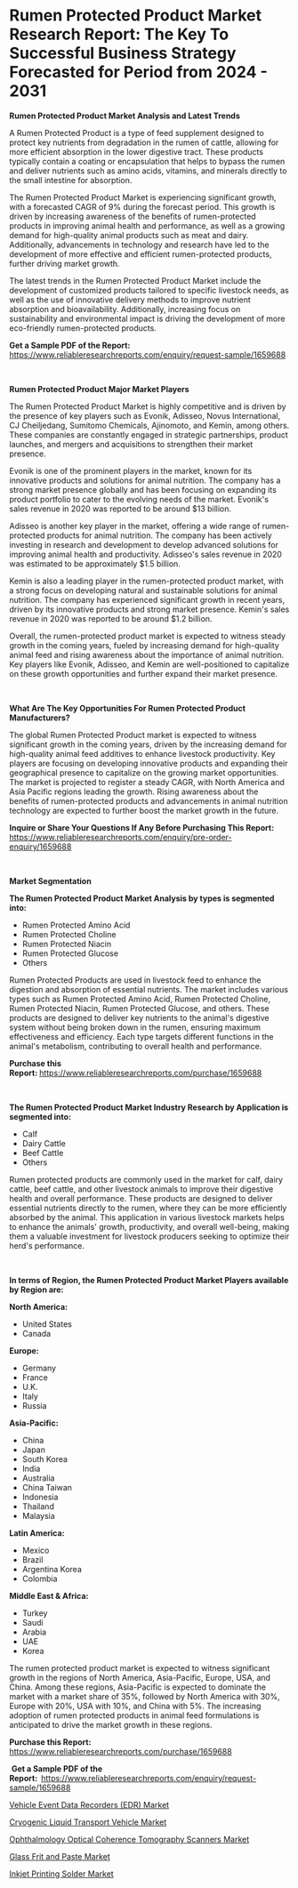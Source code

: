 <p><h1>Rumen Protected Product Market Research Report: The Key To Successful Business Strategy Forecasted for Period from 2024 - 2031</h1></p><p><strong>Rumen Protected Product Market Analysis and Latest Trends</strong></p>
<p><p>A Rumen Protected Product is a type of feed supplement designed to protect key nutrients from degradation in the rumen of cattle, allowing for more efficient absorption in the lower digestive tract. These products typically contain a coating or encapsulation that helps to bypass the rumen and deliver nutrients such as amino acids, vitamins, and minerals directly to the small intestine for absorption.</p><p>The Rumen Protected Product Market is experiencing significant growth, with a forecasted CAGR of 9% during the forecast period. This growth is driven by increasing awareness of the benefits of rumen-protected products in improving animal health and performance, as well as a growing demand for high-quality animal products such as meat and dairy. Additionally, advancements in technology and research have led to the development of more effective and efficient rumen-protected products, further driving market growth.</p><p>The latest trends in the Rumen Protected Product Market include the development of customized products tailored to specific livestock needs, as well as the use of innovative delivery methods to improve nutrient absorption and bioavailability. Additionally, increasing focus on sustainability and environmental impact is driving the development of more eco-friendly rumen-protected products.</p></p>
<p><strong>Get a Sample PDF of the Report:&nbsp;</strong> <a href="https://www.reliableresearchreports.com/enquiry/request-sample/1659688">https://www.reliableresearchreports.com/enquiry/request-sample/1659688</a></p>
<p>&nbsp;</p>
<p><strong>Rumen Protected Product Major Market Players</strong></p>
<p><p>The Rumen Protected Product Market is highly competitive and is driven by the presence of key players such as Evonik, Adisseo, Novus International, CJ Cheiljedang, Sumitomo Chemicals, Ajinomoto, and Kemin, among others. These companies are constantly engaged in strategic partnerships, product launches, and mergers and acquisitions to strengthen their market presence.</p><p>Evonik is one of the prominent players in the market, known for its innovative products and solutions for animal nutrition. The company has a strong market presence globally and has been focusing on expanding its product portfolio to cater to the evolving needs of the market. Evonik's sales revenue in 2020 was reported to be around $13 billion.</p><p>Adisseo is another key player in the market, offering a wide range of rumen-protected products for animal nutrition. The company has been actively investing in research and development to develop advanced solutions for improving animal health and productivity. Adisseo's sales revenue in 2020 was estimated to be approximately $1.5 billion.</p><p>Kemin is also a leading player in the rumen-protected product market, with a strong focus on developing natural and sustainable solutions for animal nutrition. The company has experienced significant growth in recent years, driven by its innovative products and strong market presence. Kemin's sales revenue in 2020 was reported to be around $1.2 billion.</p><p>Overall, the rumen-protected product market is expected to witness steady growth in the coming years, fueled by increasing demand for high-quality animal feed and rising awareness about the importance of animal nutrition. Key players like Evonik, Adisseo, and Kemin are well-positioned to capitalize on these growth opportunities and further expand their market presence.</p></p>
<p>&nbsp;</p>
<p><strong>What Are The Key Opportunities For Rumen Protected Product Manufacturers?</strong></p>
<p><p>The global Rumen Protected Product market is expected to witness significant growth in the coming years, driven by the increasing demand for high-quality animal feed additives to enhance livestock productivity. Key players are focusing on developing innovative products and expanding their geographical presence to capitalize on the growing market opportunities. The market is projected to register a steady CAGR, with North America and Asia Pacific regions leading the growth. Rising awareness about the benefits of rumen-protected products and advancements in animal nutrition technology are expected to further boost the market growth in the future.</p></p>
<p><strong>Inquire or Share Your Questions If Any Before Purchasing This Report:</strong> <a href="https://www.reliableresearchreports.com/enquiry/pre-order-enquiry/1659688">https://www.reliableresearchreports.com/enquiry/pre-order-enquiry/1659688</a></p>
<p>&nbsp;</p>
<p><strong>Market Segmentation</strong></p>
<p><strong>The Rumen Protected Product Market Analysis by types is segmented into:</strong></p>
<p><ul><li>Rumen Protected Amino Acid</li><li>Rumen Protected Choline</li><li>Rumen Protected Niacin</li><li>Rumen Protected Glucose</li><li>Others</li></ul></p>
<p><p>Rumen Protected Products are used in livestock feed to enhance the digestion and absorption of essential nutrients. The market includes various types such as Rumen Protected Amino Acid, Rumen Protected Choline, Rumen Protected Niacin, Rumen Protected Glucose, and others. These products are designed to deliver key nutrients to the animal's digestive system without being broken down in the rumen, ensuring maximum effectiveness and efficiency. Each type targets different functions in the animal's metabolism, contributing to overall health and performance.</p></p>
<p><strong>Purchase this Report:&nbsp;</strong><a href="https://www.reliableresearchreports.com/purchase/1659688">https://www.reliableresearchreports.com/purchase/1659688</a></p>
<p>&nbsp;</p>
<p><strong>The Rumen Protected Product Market Industry Research by Application is segmented into:</strong></p>
<p><ul><li>Calf</li><li>Dairy Cattle</li><li>Beef Cattle</li><li>Others</li></ul></p>
<p><p>Rumen protected products are commonly used in the market for calf, dairy cattle, beef cattle, and other livestock animals to improve their digestive health and overall performance. These products are designed to deliver essential nutrients directly to the rumen, where they can be more efficiently absorbed by the animal. This application in various livestock markets helps to enhance the animals' growth, productivity, and overall well-being, making them a valuable investment for livestock producers seeking to optimize their herd's performance.</p></p>
<p>&nbsp;</p>
<p><strong>In terms of Region, the Rumen Protected Product Market Players available by Region are:</strong></p>
<p>
    <p> <strong> North America: </strong>
        <ul>
            <li>United States</li>
            <li>Canada</li>
        </ul>
        </p> 
    <p> <strong> Europe: </strong>
        <ul>
            <li>Germany</li>
            <li>France</li>
            <li>U.K.</li>
            <li>Italy</li>
            <li>Russia</li>
        </ul>
        </p> 
    <p> <strong> Asia-Pacific: </strong>
        <ul>
            <li>China</li>
            <li>Japan</li>
            <li>South Korea</li>
            <li>India</li>
            <li>Australia</li>
            <li>China Taiwan</li>
            <li>Indonesia</li>
            <li>Thailand</li>
            <li>Malaysia</li>
        </ul>
        </p> 
    <p> <strong> Latin America: </strong>
        <ul>
            <li>Mexico</li>
            <li>Brazil</li>
            <li>Argentina Korea</li>
            <li>Colombia</li>
        </ul>
        </p> 
    <p> <strong> Middle East & Africa: </strong>
        <ul>
            <li>Turkey</li>
            <li>Saudi</li>
            <li>Arabia</li>
            <li>UAE</li>
            <li>Korea</li>
        </ul>
    </p>
    </p>
<p><p>The rumen protected product market is expected to witness significant growth in the regions of North America, Asia-Pacific, Europe, USA, and China. Among these regions, Asia-Pacific is expected to dominate the market with a market share of 35%, followed by North America with 30%, Europe with 20%, USA with 10%, and China with 5%. The increasing adoption of rumen protected products in animal feed formulations is anticipated to drive the market growth in these regions.</p></p>
<p><strong>Purchase this Report: </strong><a href="https://www.reliableresearchreports.com/purchase/1659688">https://www.reliableresearchreports.com/purchase/1659688</a></p>
<p>&nbsp;<strong>Get a Sample PDF of the Report:&nbsp;&nbsp;</strong><a href="https://www.reliableresearchreports.com/enquiry/request-sample/1659688">https://www.reliableresearchreports.com/enquiry/request-sample/1659688</a></p>
<p><strong></strong></p>
<p><p><a href="https://github.com/jj19131/Market-Research-Report-List-1/blob/main/vehicle-event-data-recorders-edr-market.md">Vehicle Event Data Recorders (EDR) Market</a></p><p><a href="https://issuu.com/reportprime-2/docs/cryogenic-liquid-transport-vehicle-market-size-203">Cryogenic Liquid Transport Vehicle Market</a></p><p><a href="https://github.com/sougarounis/Market-Research-Report-List-2/blob/main/ophthalmology-optical-coherence-tomography-scanners-market.md">Ophthalmology Optical Coherence Tomography Scanners Market</a></p><p><a href="https://issuu.com/reportprime-2/docs/glass-frit-and-paste-market-size-2030.pptx">Glass Frit and Paste Market</a></p><p><a href="https://github.com/jodemen/Market-Research-Report-List-1/blob/main/inkjet-printing-solder-market.md">Inkjet Printing Solder Market</a></p></p>